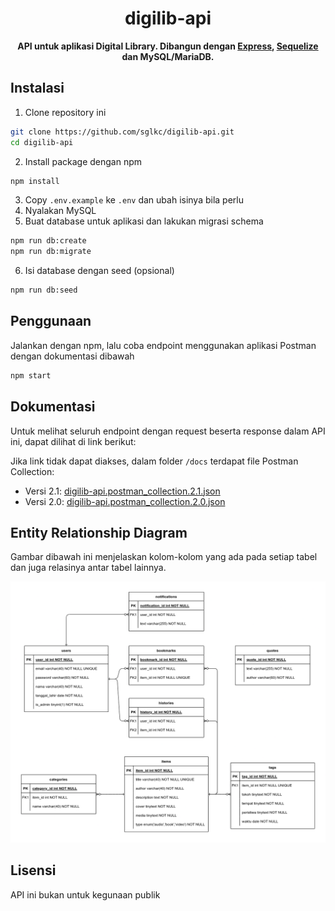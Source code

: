 <div align=center>
  <h1>digilib-api</h1>
  <p><strong>API untuk aplikasi Digital Library. Dibangun dengan <a href="https://expressjs.com/">Express</a>, <a href="https://sequelize.org/">Sequelize</a> dan MySQL/MariaDB.</strong></p>
</div>

## Instalasi

1. Clone repository ini
```sh
git clone https://github.com/sglkc/digilib-api.git
cd digilib-api
```

2. Install package dengan npm
```sh
npm install
```

3. Copy `.env.example` ke `.env` dan ubah isinya bila perlu
4. Nyalakan MySQL
5. Buat database untuk aplikasi dan lakukan migrasi schema
```sh
npm run db:create
npm run db:migrate
```

6. Isi database dengan seed (opsional)
```sh
npm run db:seed
```

## Penggunaan

Jalankan dengan npm, lalu coba endpoint menggunakan aplikasi Postman dengan dokumentasi dibawah
```sh
npm start
```

## Dokumentasi

Untuk melihat seluruh endpoint dengan request beserta response dalam API ini, dapat dilihat di link berikut:

Jika link tidak dapat diakses, dalam folder `/docs` terdapat file Postman Collection:
- Versi 2.1: [digilib-api.postman_collection.2.1.json](/docs/digilib-api.postman_collection.2.1.json)
- Versi 2.0: [digilib-api.postman_collection.2.0.json](/docs/digilib-api.postman_collection.2.0.json)

## Entity Relationship Diagram

Gambar dibawah ini menjelaskan kolom-kolom yang ada pada setiap tabel dan juga relasinya antar tabel lainnya.

<img src="docs/diagram.png" alt="diagram">

## Lisensi

API ini bukan untuk kegunaan publik
